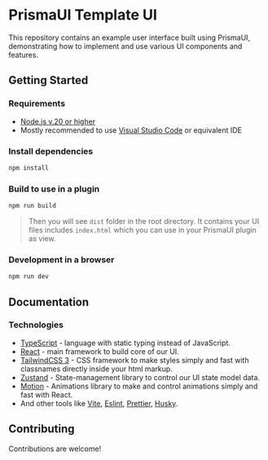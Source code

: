 # PrismaUI Template UI

This repository contains an example user interface built using PrismaUI, demonstrating how to implement and use various UI components and features.

## Getting Started

### Requirements

- [Node.js v.20 or higher](https://nodejs.org/)
- Mostly recommended to use [Visual Studio Code](https://code.visualstudio.com/) or equivalent IDE

### Install dependencies

```bash
npm install
```

### Build to use in a plugin

```bash
npm run build
```

> Then you will see `dist` folder in the root directory. It contains your UI files includes `index.html` which you can use in your PrismaUI plugin as view.

### Development in a browser

```bash
npm run dev
```

## Documentation

### Technologies

- [TypeScript](https://www.typescriptlang.org/) - language with static typing instead of JavaScript.
- [React](https://react.dev/) - main framework to build core of our UI.
- [TailwindCSS 3](https://v3.tailwindcss.com/) - CSS framework to make styles simply and fast with classnames directly inside your html markup.
- [Zustand](https://zustand-demo.pmnd.rs/) - State-management library to control our UI state model data.
- [Motion](https://motion.dev/) - Animations library to make and control animations simply and fast with React.
- And other tools like [Vite](https://vite.dev/), [Eslint](https://eslint.org/), [Prettier](https://prettier.io/), [Husky](https://typicode.github.io/husky/).

###

## Contributing

Contributions are welcome!
